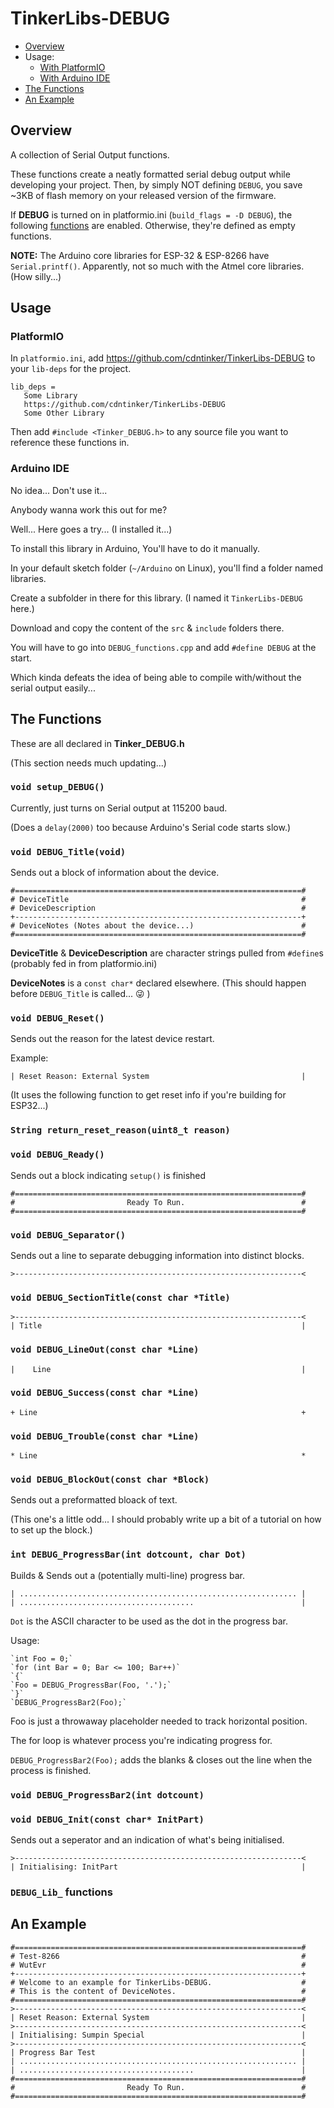 # TinkerLibs-DEBUG

- [Overview](#overview)
- Usage:
  - [With PlatformIO](#platformio)
  - [With Arduino IDE](#arduino-ide)
- [The Functions](#the-functions)
- [An Example](#an-example)

## Overview
A collection of Serial Output functions.

These functions create a neatly formatted serial debug output while developing your project.  Then, by simply NOT defining `DEBUG`, you save ~3KB of flash memory on your released version of the firmware.

If **DEBUG** is turned on in platformio.ini (`build_flags = -D DEBUG`), the following [functions](#the-functions) are enabled.  Otherwise, they're defined as empty functions.

**NOTE:**  The Arduino core libraries for ESP-32 & ESP-8266 have `Serial.printf()`.  Apparently, not so much with the Atmel core libraries.  (How silly...)

## Usage
### PlatformIO
In `platformio.ini`, add https://github.com/cdntinker/TinkerLibs-DEBUG to your `lib-deps` for the project.

```
lib_deps =
   Some Library
   https://github.com/cdntinker/TinkerLibs-DEBUG
   Some Other Library
```

Then add `#include <Tinker_DEBUG.h>` to any source file you want to reference these functions in.

### Arduino IDE
No idea...  Don't use it...

Anybody wanna work this out for me?

Well...  Here goes a try... (I installed it...)

To install this library in Arduino, You'll have to do it manually.

In your default sketch folder (`~/Arduino` on Linux), you'll find a folder named libraries.

Create a subfolder in there for this library.  (I named it `TinkerLibs-DEBUG` here.)

Download and copy the content of the `src` & `include` folders there.

You will have to go into `DEBUG_functions.cpp` and add `#define DEBUG` at the start.

Which kinda defeats the idea of being able to compile with/without the serial output easily...

## The Functions
These are all declared in **Tinker_DEBUG.h**

(This section needs much updating...)

### `void setup_DEBUG()`
Currently, just turns on Serial output at 115200 baud.

(Does a `delay(2000)` too because Arduino's Serial code starts slow.)

### `void DEBUG_Title(void)`
Sends out a block of information about the device.

    #================================================================#
    # DeviceTitle                                                    #
    # DeviceDescription                                              #
    +----------------------------------------------------------------+
    # DeviceNotes (Notes about the device...)                        #
    #================================================================#

**DeviceTitle** & **DeviceDescription** are character strings pulled from `#define`s (probably fed in from platformio.ini)

**DeviceNotes** is a `const char*` declared elsewhere.  (This should happen before `DEBUG_Title` is called... :stuck_out_tongue_winking_eye: )

### `void DEBUG_Reset()`
Sends out the reason for the latest device restart.

Example:

    | Reset Reason: External System                                  |

(It uses the following function to get reset info if you're building for ESP32...)

### `String return_reset_reason(uint8_t reason)`

### `void DEBUG_Ready()`
Sends out a block indicating `setup()` is finished

    #================================================================#
    #                         Ready To Run.                          #
    #================================================================#

### `void DEBUG_Separator()`
Sends out a line to separate debugging information into distinct blocks.

    >----------------------------------------------------------------<

### `void DEBUG_SectionTitle(const char *Title)`
    >----------------------------------------------------------------<
    | Title                                                          |

### `void DEBUG_LineOut(const char *Line)`
    |    Line                                                        |

### `void DEBUG_Success(const char *Line)`
    + Line                                                           +

### `void DEBUG_Trouble(const char *Line)`
    * Line                                                           *

### `void DEBUG_BlockOut(const char *Block)`
Sends out a preformatted bloack of text.

(This one's a little odd...  I should probably write up a bit of a tutorial on how to set up the block.)

### `int DEBUG_ProgressBar(int dotcount, char Dot)`
Builds & Sends out a (potentially multi-line) progress bar.

    | .............................................................. |
    | .......................................                        |


`Dot` is the ASCII character to be used as the dot in the progress bar.

Usage:

    `int Foo = 0;`
    `for (int Bar = 0; Bar <= 100; Bar++)`
    `{`
    `Foo = DEBUG_ProgressBar(Foo, '.');`
    `}`
    `DEBUG_ProgressBar2(Foo);`

Foo is just a throwaway placeholder needed to track horizontal position.

The for loop is whatever process you're indicating progress for.

`DEBUG_ProgressBar2(Foo);` adds the blanks & closes out the line when the process is finished.

### `void DEBUG_ProgressBar2(int dotcount)`

### `void DEBUG_Init(const char* InitPart)`
Sends out a seperator and an indication of what's being initialised.

    >----------------------------------------------------------------<
    | Initialising: InitPart                                         |

### `DEBUG_Lib_` functions

## An Example
    #================================================================#
    # Test-8266                                                      #
    # WutEvr                                                         #
    +----------------------------------------------------------------+
    # Welcome to an example for TinkerLibs-DEBUG.                    #
    # This is the content of DeviceNotes.                            #
    #================================================================#
    >----------------------------------------------------------------<
    | Reset Reason: External System                                  |
    >----------------------------------------------------------------<
    | Initialising: Sumpin Special                                   |
    >----------------------------------------------------------------<
    | Progress Bar Test                                              |
    | .............................................................. |
    | .......................................                        |
    #================================================================#
    #                         Ready To Run.                          #
    #================================================================#

